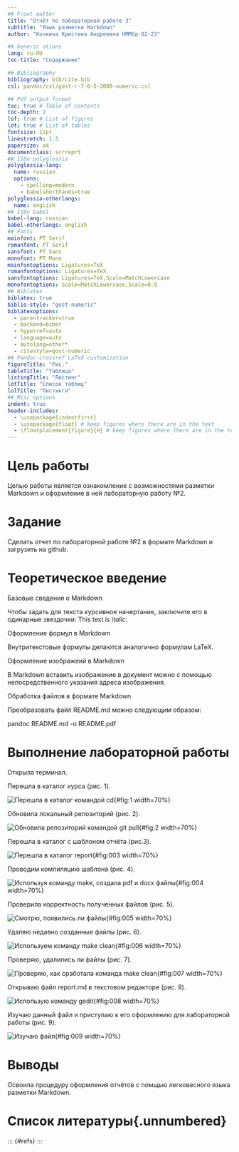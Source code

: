 ```yaml
---
## Front matter
title: "Отчёт по лабораторной работе 3"
subtitle: "Язык разметки Markdown"
author: "Кочкина Кристина Андреевна НММбд-02-23"

## Generic otions
lang: ru-RU
toc-title: "Содержание"

## Bibliography
bibliography: bib/cite.bib
csl: pandoc/csl/gost-r-7-0-5-2008-numeric.csl

## Pdf output format
toc: true # Table of contents
toc-depth: 2
lof: true # List of figures
lot: true # List of tables
fontsize: 12pt
linestretch: 1.5
papersize: a4
documentclass: scrreprt
## I18n polyglossia
polyglossia-lang:
  name: russian
  options:
	- spelling=modern
	- babelshorthands=true
polyglossia-otherlangs:
  name: english
## I18n babel
babel-lang: russian
babel-otherlangs: english
## Fonts
mainfont: PT Serif
romanfont: PT Serif
sansfont: PT Sans
monofont: PT Mono
mainfontoptions: Ligatures=TeX
romanfontoptions: Ligatures=TeX
sansfontoptions: Ligatures=TeX,Scale=MatchLowercase
monofontoptions: Scale=MatchLowercase,Scale=0.9
## Biblatex
biblatex: true
biblio-style: "gost-numeric"
biblatexoptions:
  - parentracker=true
  - backend=biber
  - hyperref=auto
  - language=auto
  - autolang=other*
  - citestyle=gost-numeric
## Pandoc-crossref LaTeX customization
figureTitle: "Рис."
tableTitle: "Таблица"
listingTitle: "Листинг"
lotTitle: "Список таблиц"
lolTitle: "Листинги"
## Misc options
indent: true
header-includes:
  - \usepackage{indentfirst}
  - \usepackage{float} # keep figures where there are in the text
  - \floatplacement{figure}{H} # keep figures where there are in the text
---
```


# Цель работы

Целью работы является ознакомление с возможностями разметки Markdown и оформление в ней лабораторную работу №2.

# Задание

Сделать отчет по лабораторной работе №2 в формате Markdown и загрузить на github.

# Теоретическое введение

Базовые сведения о Markdown

Чтобы задать для текста курсивное начертание, заключите его в одинарные звездочки:
This text is *italic*.

Оформление формул в Markdown

Внутритекстовые формулы делаются аналогично формулам LaTeX. 

Оформление изображеий в Markdown

В Markdown вставить изображение в документ можно с помощью непосредственного
указания адреса изображения.

Обработка файлов в формате Markdown

Преобразовать файл README.md можно следующим образом:

pandoc README.md -o README.pdf

# Выполнение лабораторной работы
 Открыла терминал.
 
 Перешла в каталог курса (рис. 1).

![Перешла в каталог командой cd](image/1.png "Рис.1: Перешла в каталог командой cd"){#fig:1 width=70%}

Обновила локальный репозиторий (рис. 2).

![Обновила репозиторий командой git pull](image/2.png "Рис.2: Обновила репозиторий командой git pull"){#fig:2 width=70%}

Перешла в каталог с шаблоном отчёта (рис.3).

![Перешла в каталог report](image/3.png "Рис.3: Перешла в каталог report"){#fig:003 width=70%}

Проводим компиляцию шаблона (рис. 4).

![Используя команду make, создала pdf и docx файлы](image/4.png "Рис.4:Используя команду make, создала pdf и docx файлы"){#fig:004 width=70%}

Проверила корректность полученных файлов (рис. 5).

![Смотрю, появились ли файлы](image/5.png "Рис.5:Смотрю, появились ли файлы"){#fig:005 width=70%}

Удаляю недавно созданные файлы (рис. 6).

![Используем команду make clean](image/6.png "Рис.6:Используем команду make clean"){#fig:006 width=70%}

Проверяю, удалились ли файлы (рис. 7).

![Проверяю, как сработала команда make clean](image/7.png "Рис.7:Используем команду make clean"){#fig:007 width=70%}

Открываю файл report.md в текстовом редакторе (рис. 8).

![Использую команду gedit](image/8.png "Рис.8:Использую команду gedit"){#fig:008 width=70%}

Изучаю данный файл и приступаю к его оформлению для лабораторной работы (рис. 9).

![Изучаю файл](image/9.png "Рис.9:Изучаю файл"){#fig:009 width=70%}

# Выводы

Освоила процедуру оформления отчётов с помщью легковесного языка разметки Markdown.

# Список литературы{.unnumbered}

::: {#refs}
:::
